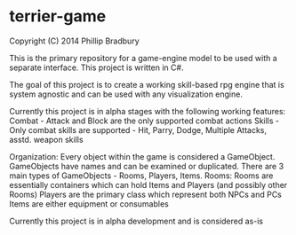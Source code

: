terrier-game
============
Copyright (C) 2014 Phillip Bradbury

This is the primary repository for a game-engine model to be used with a separate interface.
This project is written in C#.

The goal of this project is to create a working skill-based rpg engine that is system agnostic and can be used with any visualization engine.

Currently this project is in alpha stages with the following working features:
  Combat - Attack and Block are the only supported combat actions
  Skills - Only combat skills are supported - Hit, Parry, Dodge, Multiple Attacks, asstd. weapon skills
  
Organization:
  Every object within the game is considered a GameObject.  GameObjects have names and can be examined or duplicated.
  There are 3 main types of GameObjects - Rooms, Players, Items.
  Rooms:
    Rooms are essentially containers which can hold Items and Players (and possibly other Rooms)
    Players are the primary class which represent both NPCs and PCs
    Items are either equipment or consumables
    
Currently this project is in alpha development and is considered as-is
